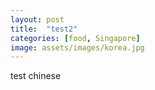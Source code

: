 ```yaml
---
layout: post
title:  "test2"
categories: [food, Singapore]
image: assets/images/korea.jpg
---
```

test chinese